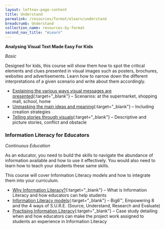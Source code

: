 ```yaml
---
layout: leftnav-page-content
title: Understand
permalink: /resources/format/elearn/understand
breadcrumb: Understand
collection_name: resources-by-format
second_nav_title: "eLearn"
---
```


**Analysing Visual Text Made Easy For Kids**

*Basic*

Designed for kids, this course will show them how to spot the critical elements and clues presented in visual images such as posters, brochures, websites and advertisements. Learn how to narrow down the different interpretations of a given scenario and write about them accordingly.

- [Explaining the various ways visual messages are presented](http://www.nlb.gov.sg/sure-elearn/AVTMEK_topic1/index.html){:target="_blank"} – Scenarios: at the supermarket, shopping mall, school, home
- [Unmasking the main ideas and meaning](http://www.nlb.gov.sg/sure-elearn/AVTMEK_topic2/index.html){:target="_blank"} – Including creation strategies
- [Telling stories through visuals](http://www.nlb.gov.sg/sure-elearn/AVTMEK_topic3/index.html){:target="_blank"} – Descriptive and picture stories, conflict and obstacle

### **Information Literacy for Educators**

*Continuous Education*

As an educator, you need to build the skills to navigate the abundance of information available and how to use it effectively. You would also need to learn how to teach your students these same skills.

This course will cover Information Literacy models and how to integrate them into your curriculum.

- [Why Information Literacy?](http://www.nlb.gov.sg/sure-elearn/ILE/Module-01/Shell.html){:target="_blank"} – What is Information Literacy and how educators can help students
- [Information Literacy models](http://www.nlb.gov.sg/sure-elearn/ILE/Module-02/Shell.html){:target="_blank"} – Big6™, Empowering 8 and the 4 ways of S.U.R.E. (Source, Understand, Research and Evaluate)
- [Practising Information Literacy](http://www.nlb.gov.sg/sure-elearn/ILE/Module-03/Shell.html){:target="_blank"} – Case study detailing when and how educators can make the project work assigned to students an experience in Information Literacy